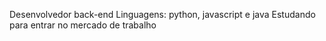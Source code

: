 Desenvolvedor back-end 
Linguagens: python, javascript e java 
Estudando para entrar no mercado de trabalho